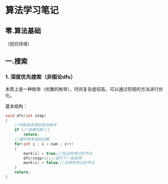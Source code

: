 # 算法学习笔记

## 零.算法基础

（挖坑待填）

## 一.搜索

### 1. 深度优先搜索（非图论dfs）

本质上是一种枚举（优雅的枚举），时间复杂度较高，可以通过剪枝的方法进行优化。

基本结构：

``` C++
void dfs(int step)
{
    //判断是否满足题目条件
    if (/*结果判断*/)
        return;
    //循环枚举待验证解
    for(int i ; i < num ; i++)
    {
        mark[i] = true;//标记枚举过的节点
        dfs(step+1);//进行下一层枚举
        mark[i] = false;//还原枚举过的节点
    }
    return;
}
```



